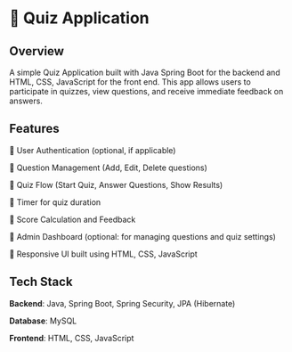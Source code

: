# 📝 Quiz Application
## Overview
A simple Quiz Application built with Java Spring Boot for the backend and HTML, CSS, JavaScript for the front end. This app allows users to participate in quizzes, view questions, and receive immediate feedback on answers.

## Features
🔹 User Authentication (optional, if applicable)

🔹 Question Management (Add, Edit, Delete questions)

🔹 Quiz Flow (Start Quiz, Answer Questions, Show Results)

🔹 Timer for quiz duration

🔹 Score Calculation and Feedback

🔹 Admin Dashboard (optional: for managing questions and quiz settings)

🔹 Responsive UI built using HTML, CSS, JavaScript

## Tech Stack
**Backend**: Java, Spring Boot, Spring Security, JPA (Hibernate)

**Database**: MySQL

**Frontend**: HTML, CSS, JavaScript
